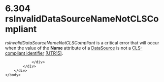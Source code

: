 <html dir="LTR" xmlns:mshelp="http://msdn.microsoft.com/mshelp" xmlns:ddue="http://ddue.schemas.microsoft.com/authoring/2003/5" xmlns:xlink="http://www.w3.org/1999/xlink" xmlns:tool="http://www.microsoft.com/tooltip">
    <head>
        <meta http-equiv="Content-Type" content="text/html; CHARSET=utf-8"></meta>
        <meta name="save" content="history"></meta>
        <title>6.304 rsInvalidDataSourceNameNotCLSCompliant</title>
        <xml>
            <mshelp:toctitle title="6.304 rsInvalidDataSourceNameNotCLSCompliant"></mshelp:toctitle>
            <mshelp:rltitle title="[MS-RDL]: rsInvalidDataSourceNameNotCLSCompliant"></mshelp:rltitle>
            <mshelp:keyword index="A" term="4547d83f-ef0e-4052-8b24-56a32549661d"></mshelp:keyword>
            <mshelp:attr name="DCSext.ContentType" value="open specification"></mshelp:attr>
            <mshelp:attr name="AssetID" value="4547d83f-ef0e-4052-8b24-56a32549661d"></mshelp:attr>
            <mshelp:attr name="TopicType" value="kbRef"></mshelp:attr>
            <mshelp:attr name="DCSext.Title" value="[MS-RDL]: rsInvalidDataSourceNameNotCLSCompliant" />
        </xml>
    </head>
    <body>
        <div id="header">
            <h1 class="heading">6.304 rsInvalidDataSourceNameNotCLSCompliant</h1>
        </div>
        <div id="mainSection">
            <div id="mainBody">
                <div id="allHistory" class="saveHistory"></div>
                <div id="sectionSection0" class="section" name="collapseableSection">
                    

<p><i>rsInvalidDataSourceNameNotCLSCompliant</i> is a critical
error that will occur when the value of the <b>Name</b> attribute of a <a href="0f098196-d1a1-4668-ac38-70331cc05041.md">DataSource</a> is not a <a href="b2482b3f-74ab-4ca8-a9e5-c07955011743.md#gt_cb2ad790-a668-429f-84fa-f3dd67517e9b">CLS-compliant identifier</a> <a href="https://go.microsoft.com/fwlink/?LinkId=147989">[UTR15]</a>.</p>


                </div>
            </div>
        </div>
    </body>
</html>
